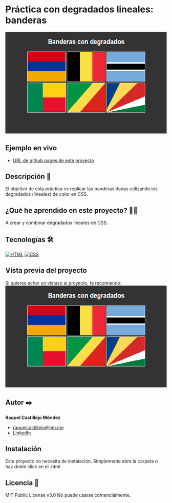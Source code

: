 # Práctica con degradados lineales: banderas

![Imagen del proyecto](https://github.com/raquel-castillejo/004-degradados-lineales/blob/main/ej%20banderas.png)

## Ejemplo en vivo

- [URL de github pages de este proyecto](https://raquel-castillejo.github.io/004-degradados-lineales/)

## Descripción 📑

El objetivo de esta práctica es replicar las banderas dadas utilizando los degradados (lineales) de color en CSS.

## ¿Qué he aprendido en este proyecto? 🙇🏻

A crear y combinar degradados lineales de CSS.

## Tecnologías 🛠

<!-- Iconos sacados de: https://github.com/hendrasob/badges/blob/master/README.md y https://github.com/alexandresanlim/Badges4-README.md-Profile -->

[![HTML](https://img.shields.io/badge/HTML5-E34F26?style=for-the-badge&logo=html5&logoColor=white)](https://es.wikipedia.org/wiki/HTML5)
[![CSS](https://img.shields.io/badge/CSS3-1572B6?style=for-the-badge&logo=css3&logoColor=white)](https://es.wikipedia.org/wiki/CSS)

## Vista previa del proyecto

Si quieres echar un vistazo al proyecto, te recomiendo:
![Captura del proyecto](https://github.com/raquel-castillejo/004-degradados-lineales/blob/main/ej%20banderas.png)

## Autor ✒️

**Raquel Castillejo Méndez**

- [raquelcastillejo@pm.me](raquelcastillejo@pm.me)
- [LinkedIn](https://www.linkedin.com/in/raquel-castillejo-mendez)

## Instalación

Este proyecto no necesita de instalación. Simplemente abre la carpeta o haz doble click en el .html

## Licencia 📄

MIT Public License v3.0
No puede usarse comencialmente.
